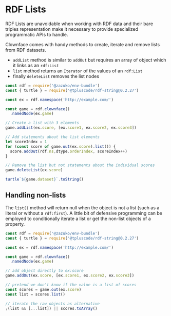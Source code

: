 # RDF Lists

RDF Lists are unavoidable when working with RDF data and their bare triples representation make it necessary to provide specialized programmatic APIs to handle.

Clownface comes with handy methods to create, iterate and remove lists from RDF datasets.

- `addList` method is similar to `addOut` but requires an array of object which it links as an `rdf:List`
- `list` method returns an `Iterator` of the values of an `rdf:List`
- finally `deleteList` removes the list nodes

<run-kit node-version="16">

```js
const rdf = require('@zazuko/env-bundle')
const { turtle } = require('@tpluscode/rdf-string@0.2.27')

const ex = rdf.namespace('http://example.com/')

const game = rdf.clownface()
  .namedNode(ex.game)

// Create a list with 3 elements 
game.addList(ex.score, [ex.score1, ex.score2, ex.score3])

// Add statements about the list elements
let scoreIndex = 1
for (const score of game.out(ex.score).list()) {
  score.addOut(rdf.ns,dtype.orderIndex, scoreIndex++)
}

// Remove the list but not statements about the individual scores
game.deleteList(ex.score)

turtle`${game.dataset}`.toString()
```

</run-kit>

## Handling non-lists

The `list()` method will return null when the object is not a list (such as a literal or without a `rdf:first`). A little bit of defensive programming can be employed to conditionally iterate a list or get the non-list objects of a property.

<run-kit node-version="16">

```js
const rdf = require('@zazuko/env-bundle')
const { turtle } = require('@tpluscode/rdf-string@0.2.27')

const ex = rdf.namespace('http://example.com/')

const game = rdf.clownface()
  .namedNode(ex.game)

// add object directly to ex:score
game.addOut(ex.score, [ex.score1, ex.score2, ex.score3])

// pretend we don't know if the value is a list of scores
const scores = game.out(ex.score)
const list = scores.list()

// iterate the raw objects as alternative
;(list && [...list]) || scores.toArray() 
```

</run-kit>
